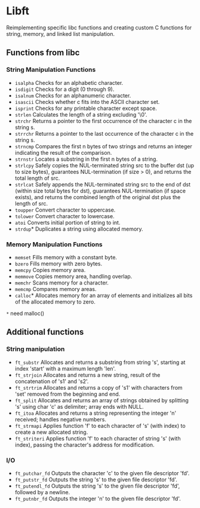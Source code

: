 # Libft
Reimplementing specific libc functions and creating custom C functions for string, memory, and linked list manipulation.

## Functions from libc

### String Manipulation Functions

* `isalpha` Checks for an alphabetic character.
* `isdigit` Checks for a digit (0 through 9).
* `isalnum` Checks for an alphanumeric character.
* `isascii` Checks whether c fits into the ASCII character set.
* `isprint` Checks for any printable character except space.
* `strlen`  Calculates the length of a string excluding '\0'.
* `strchr`  Returns a pointer to the first occurrence of the character c in the string s.
* `strrchr` Returns a pointer to the last occurrence of the character c in the string s.
* `strncmp` Compares the first n bytes of two strings and returns an integer indicating the result of the comparison. 
* `strnstr` Locates a substring in the first n bytes of a string.
* `strlcpy` Safely copies the NUL-terminated string src to the buffer dst (up to size bytes), guarantees NUL-termination (if size > 0), and returns the total length of src. 
* `strlcat` Safely appends the NUL-terminated string src to the end of dst (within size total bytes for dst), guarantees NUL-termination (if space exists), and returns the combined length of the original dst plus the length of src.
* `toupper` Convert character to uppercase.
* `tolower` Convert character to lowercase.
* `atoi` Converts initial portion of string to int.
* `strdup`* Duplicates a string using allocated memory.

### Memory Manipulation Functions

* `memset` Fills memory with a constant byte.
* `bzero` Fills memory with zero bytes.
* `memcpy` Copies memory area.
* `memmove` Copies memory area, handling overlap.
* `memchr` Scans memory for a character.
* `memcmp` Compares memory areas.
* `calloc`* Allocates memory for an array of elements and initializes all bits of the allocated memory to zero.

`*` need malloc()

## Additional functions

### String manipulation

* `ft_substr` Allocates and returns a substring from string 's', starting at index 'start' with a maximum length 'len'.
* `ft_strjoin` Allocates and returns a new string, result of the concatenation of 's1' and 's2'.
* `ft_strtrim` Allocates and returns a copy of 's1' with characters from 'set' removed from the beginning and end.
* `ft_split` Allocates and returns an array of strings obtained by splitting 's' using char 'c' as delimiter; array ends with NULL.
* `ft_itoa` Allocates and returns a string representing the integer 'n' received; handles negative numbers.
* `ft_strmapi` Applies function 'f' to each character of 's' (with index) to create a new allocated string.
* `ft_striteri` Applies function 'f' to each character of string 's' (with index), passing the character's address for modification.

### I/O

* `ft_putchar_fd` Outputs the character 'c' to the given file descriptor 'fd'.
* `ft_putstr_fd` Outputs the string 's' to the given file descriptor 'fd'.
* `ft_putendl_fd` Outputs the string 's' to the given file descriptor 'fd', followed by a newline.
* `ft_putnbr_fd` Outputs the integer 'n' to the given file descriptor 'fd'.
